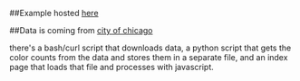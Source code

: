 ##Example hosted [here](http://jmarq.github.io/towed)

##Data is coming from [city of chicago](https://data.cityofchicago.org/api/views/ygr5-vcbg/rows.json?accessType=DOWNLOAD)

there's a bash/curl script that downloads data, a python script that gets the color counts from the data and stores them in a separate file, 
and an index page that loads that file and processes with javascript.

